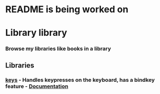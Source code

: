 # README is being worked on
# Library library
### Browse my libraries like books in a library
## Libraries
### [keys](libs/keys.js) - Handles keypresses on the keyboard, has a bindkey feature - [Documentation](documentation/keys.md)
